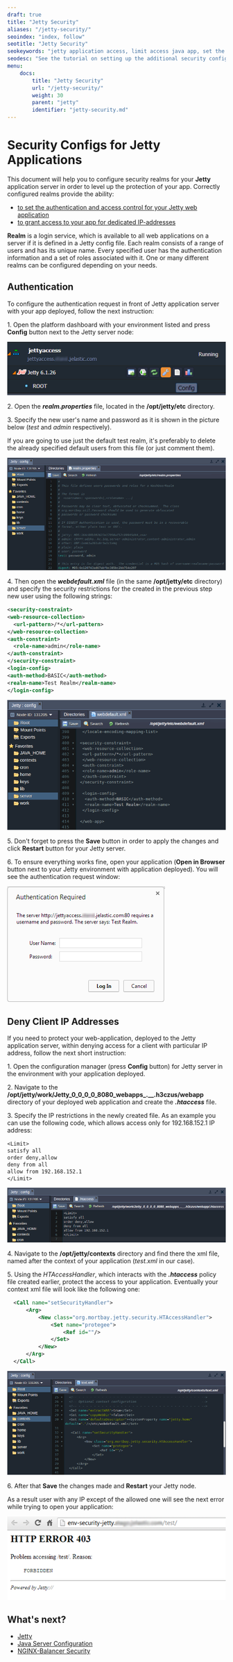 ```yaml
---
draft: true
title: "Jetty Security"
aliases: "/jetty-security/"
seoindex: "index, follow"
seotitle: "Jetty Security"
seokeywords: "jetty application access, limit access java app, set the authentication, authentication jetty, limit access, access restrictions, deny ip, deny access via ip, security configurations jetty, setting the authentication"
seodesc: "See the tutorial on setting up the additional security configurations for your application hosted with Jetty servlet container. Use authentication and denying access via IP to increase the safety of your app."
menu: 
    docs:
        title: "Jetty Security"
        url: "/jetty-security/"
        weight: 30
        parent: "jetty"
        identifier: "jetty-security.md"
---
```


# Security Configs for Jetty Applications

This document will help you to configure security realms for your **Jetty** application server in order to level up the protection of your app. Correctly configured realms provide the ability: 

* [to set the authentication and access control for your Jetty web application](#authentication)
* [to grant access to your app for dedicated IP-addresses](#deny-client-ip-addresses)

**Realm** is a login service, which is available to all web applications on a server if it is defined in a Jetty config file. Each realm consists of a range of users and has its unique name. Every specified user has the authentication information and a set of roles associated with it. One or many different realms can be configured depending on your needs.


## Authentication

To configure the authentication request in front of Jetty application server with your app deployed, follow the next instruction: 

1\. Open the platform dashboard with your environment listed and press **Config** button next to the Jetty server node:

![Jetty config button](01-jetty-config-button.png)

2\. Open the ***realm.properties*** file, located in the **/opt/jetty/etc** directory.

3\. Specify the new user's name and password as it is shown in the picture below (*test* and *admin* respectively).

If you are going to use just the default test realm, it's preferably to delete the already specified default users from this file (or just comment them).

![Jetty realm.properties config](02-jetty-realm-properties-config.png)

4\. Then open the ***webdefault.xml*** file (in the same **/opt/jetty/etc** directory) and specify the security restrictions for the created in the previous step new user using the following strings:  

```xml
<security-constraint>
<web-resource-collection>
  <url-pattern>/*</url-pattern>
</web-resource-collection>
<auth-constraint>
  <role-name>admin</role-name>
</auth-constraint>
</security-constraint>
<login-config>
<auth-method>BASIC</auth-method>
<realm-name>Test Realm</realm-name>
</login-config>
```

![Jetty webdefault.xml config](03-jetty-webdefault-xml-config.png)

5\. Don't forget to press the **Save** button in order to apply the changes and click **Restart** button for your Jetty server.

6\. To ensure everything works fine, open your application (**Open in Browser** button next to your Jetty environment with application deployed). You will see the authentication request window:

![Jetty authentication](04-jetty-authentication.png)


## Deny Client IP Addresses

If you need to protect your web-application, deployed to the Jetty application server, within denying access for a client with particular IP address, follow the next short instruction:

1\. Open the configuration manager (press **Config** button) for Jetty server in the environment with your application deployed.

2\. Navigate to the **/opt/jetty/work/Jetty\_0\_0\_0\_0\_8080_webapps\_.\_\_.h3czus/webapp** directory of your deployed web application and create the ***.htaccess*** file.

3\. Specify the IP restrictions in the newly created file. As an example you can use the following code, which allows access only for 192.168.152.1 IP address:

```
<Limit>
satisfy all
order deny,allow
deny from all
allow from 192.168.152.1
</Limit>
```

![Jetty .htaccess config](05-jetty-htaccess-config.png)

4\. Navigate to the **/opt/jetty/contexts** directory and find there the xml file, named after the context of your application (*test.xml* in our case).

5\. Using the *HTAccessHandler*, which interacts with the ***.htaccess*** policy file created earlier, protect the access to your application. Eventually your context xml file will look like the following one:

```xml
  <Call name="setSecurityHandler">
      <Arg>
          <New class="org.mortbay.jetty.security.HTAccessHandler">
              <Set name="protegee">
                  <Ref id=""/>
              </Set>
          </New>
      </Arg>
  </Call>
```

![configure access to test application](06-configure-access-to-test-application.png)

6\. After that **Save** the changes made and **Restart** your Jetty node.

As a result user with any IP except of the allowed one will see the next error while trying to open your application:

![Jetty forbidden access](07-jetty-forbidden-access.png)


## What's next?

* [Jetty](/eclipse-jetty/)
* [Java Server Configuration](/java-application-server-config/)
* [NGINX-Balancer Security](/nginx-balancer-security/)